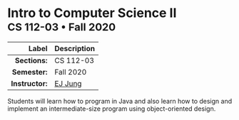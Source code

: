 <h1>
Intro to Computer Science II<br/>
<sup>
CS 112-03 &bullet; Fall 2020
</sup>
</h2>

| Label | Description |
|------:|:------------|
| **Sections:** | CS 112-03 |
| **Semester:** | Fall 2020 |
| **Instructor:** | [EJ Jung](ejung@cs.usfca.edu) |


Students will learn how to program in Java and also learn how to design and implement an intermediate-size program using object-oriented design. 
